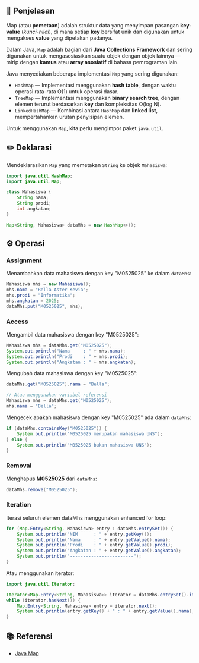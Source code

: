 ## 📑 Penjelasan

Map (atau **pemetaan**) adalah struktur data yang menyimpan pasangan **key-value** (*kunci-nilai*), di mana setiap **key** bersifat unik dan digunakan untuk mengakses **value** yang dipetakan padanya. 

Dalam Java, `Map` adalah bagian dari **Java Collections Framework** dan sering digunakan untuk mengasosiasikan suatu objek dengan objek lainnya — mirip dengan **kamus** atau **array asosiatif** di bahasa pemrograman lain.

Java menyediakan beberapa implementasi `Map` yang sering digunakan:
- `HashMap` — Implementasi menggunakan **hash table**, dengan waktu operasi rata-rata O(1) untuk operasi dasar.
- `TreeMap` — Implementasi menggunakan **binary search tree**, dengan elemen terurut berdasarkan **key** dan kompleksitas O(log N).
- `LinkedHashMap` — Kombinasi antara `HashMap` dan **linked list**, mempertahankan urutan penyisipan elemen.

Untuk menggunakan `Map`, kita perlu mengimpor paket `java.util`.

## ✏️ Deklarasi

Mendeklarasikan `Map` yang memetakan `String` ke objek `Mahasiswa`:
```java
import java.util.HashMap;
import java.util.Map;

class Mahasiswa {
    String nama;
    String prodi;
    int angkatan;
}

Map<String, Mahasiswa> dataMhs = new HashMap<>();
```

## ⚙️ Operasi

### Assignment
Menambahkan data mahasiswa dengan key "M0525025" ke dalam `dataMhs`:
```java
Mahasiswa mhs = new Mahasiswa();
mhs.nama = "Bella Aster Kevia";
mhs.prodi = "Informatika";
mhs.angkatan = 2025;
dataMhs.put("M0525025", mhs);
```

### Access

Mengambil data mahasiswa dengan key "M0525025":
```java
Mahasiswa mhs = dataMhs.get("M0525025");
System.out.println("Nama     : " + mhs.nama);
System.out.println("Prodi    : " + mhs.prodi);
System.out.println("Angkatan : " + mhs.angkatan);
```

Mengubah data mahasiswa dengan key "M0525025":
```java
dataMhs.get("M0525025").nama = "Bella";

// Atau menggunakan variabel referensi
Mahasiswa mhs = dataMhs.get("M0525025");
mhs.nama = "Bella";
```

Mengecek apakah mahasiswa dengan key "M0525025" ada dalam `dataMhs`:
```java
if (dataMhs.containsKey("M0525025")) {
    System.out.println("M0525025 merupakan mahasiswa UNS");
} else {
    System.out.println("M0525025 bukan mahasiswa UNS");
}
```

### Removal

Menghapus **M0525025** dari `dataMhs`:
```java
dataMhs.remove("M0525025");
```

### Iteration

Iterasi seluruh elemen dataMhs menggunakan enhanced for loop:
```java
for (Map.Entry<String, Mahasiswa> entry : dataMhs.entrySet()) {
    System.out.println("NIM      : " + entry.getKey());
    System.out.println("Nama     : " + entry.getValue().nama);
    System.out.println("Prodi    : " + entry.getValue().prodi);
    System.out.println("Angkatan : " + entry.getValue().angkatan);
    System.out.println("------------------------");
}
```

Atau menggunakan iterator:
```java
import java.util.Iterator;

Iterator<Map.Entry<String, Mahasiswa>> iterator = dataMhs.entrySet().iterator();
while (iterator.hasNext()) {
    Map.Entry<String, Mahasiswa> entry = iterator.next();
    System.out.println(entry.getKey() + " : " + entry.getValue().nama);
}

```

## 📚 Referensi

- [Java Map](https://docs.oracle.com/javase/8/docs/api/java/util/Map.html)
